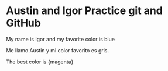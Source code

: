 # Austin and Igor Practice git and GitHub

My name is Igor and my favorite color is blue

Me llamo Austin y mi color favorito es gris.

The best color is {magenta}
